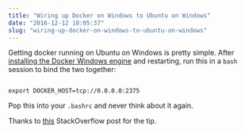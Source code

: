 ```yaml
---
title: "Wiring up Docker on Windows to Ubuntu on Windows"
date: "2016-12-12 18:05:37"
slug: "wiring-up-docker-on-windows-to-ubuntu-on-windows"
---
```


Getting docker running on Ubuntu on Windows is pretty simple. After [installing the Docker Windows engine](https://docs.docker.com/engine/getstarted/step_one/ "") and restarting, run this in a <code>bash</code> session to bind the two together:

<pre><code>
export DOCKER_HOST=tcp://0.0.0.0:2375
</code></pre>

Pop this into your <code>.bashrc</code> and never think about it again.

Thanks to [this](http://stackoverflow.com/questions/38859145/detect-ubuntu-on-windows-vs-native-ubuntu-from-bash-script "") StackOverflow post for the tip.
